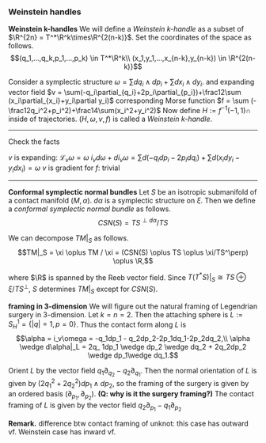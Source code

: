 ### Weinstein handles

**Weinstein k-handles**
We will define a *Weinstein k-handle* as a subset of $\R^{2n} = T^*\R^k\times\R^{2(n-k)}$. Set the coordinates of the space as follows.
$$(q_1,...,q_k,p_1,...,p_k) \in T^*\R^k\\
(x_1,y_1,...,x_{n-k},y_{n-k}) \in \R^{2(n-k)}$$

Consider a symplectic structure $\omega=\sum dq_i\wedge dp_i + \sum dx_i\wedge dy_i$.
and expanding vector field $v = \sum(-q_i\partial_{q_i}+2p_i\partial_{p_i})+\frac12\sum (x_i\partial_{x_i}+y_i\partial y_i)$
corresponding Morse function $f = \sum (-\frac12q_i^2+p_i^2)+\frac14\sum(x_i^2+y_i^2)$
Now define $H := f^{-1}(-1,1) \cap$ inside of trajectories.
$(H,\omega,v,f)$ is called a *Weinstein k-handle*.

---
Check the facts

$v$ is expanding: $\mathcal{L}_v\omega = \omega$
$i_vd\omega + di_v\omega = \sum d(-q_idp_i-2p_idq_i)+\sum d(x_idy_i-y_idx_i)=\omega$
$v$ is gradient for $f$: trivial

---

**Conformal symplectic normal bundles**
Let $S$ be an isotropic submanifold of a contact manifold $(M,\alpha)$. $d\alpha$ is a symplectic structure on $\xi$. Then we define a *conformal symplectic normal bundle* as follows.
$$CSN(S) = TS^{\perp d\alpha}/TS$$

We can decompose $TM|_S$ as follows.
$$TM|_S = \xi \oplus TM / \xi = (CSN(S) \oplus TS \oplus \xi/TS^\perp) \oplus \R,$$

where $\R$ is spanned by the Reeb vector field.
Since $T(T^*S)|_S \cong TS \oplus \xi/TS^\perp$, $S$ determines $TM|_S$ except for $CSN(S)$.

**framing in 3-dimension**
We will figure out the natural framing of Legendrian surgery in 3-dimension. Let $k=n=2$.  Then the attaching sphere is $L := S^1_H = \{|q|=1,p=0\}$. Thus the contact form along $L$ is  
$$\alpha = i_v\omega = -q_1dp_1 - q_2dp_2-2p_1dq_1-2p_2dq_2,\\
\alpha \wedge d\alpha|_L = 2q_ 1dp_1 \wedge dp_2 \wedge dq_2 + 2q_2dp_2 \wedge dp_1\wedge dq_1.$$

Orient $L$ by the vector field $q_1 \partial_{q_2} - q_2\partial_{q_1}$. Then the normal orientation of $L$ is given by $(2q_1^2+2q_2^2)dp_1 \wedge dp_2$, so the framing of the surgery is given by an ordered basis $(\partial_{p_1}, \partial_{p_2})$. **(Q: why is it the surgery framing?)**
The contact framing of $L$ is given by the vector field $q_2\partial_{p_1} -q_1\partial_{p_2}$


**Remark.** difference btw contact framing of unknot: this case has outward vf. Weinstein case has inward vf. 
<!--stackedit_data:
eyJoaXN0b3J5IjpbOTM1MDQyNTg2LC0xNDMwNDMyNTU3LC0yMT
AyNzgyMDYzLC0xNTIwMzE3NDAsLTY2NTE5NzgxNiw3OTgzMjYw
NzYsLTEyNzAxOTYyNDcsMTk1OTYwOTU3OSw4NTgwNTU3MzUsLT
E2NDQyMzQ3NDIsMzA2OTA4NTk3LC04OTkxODY3NywxODc3NzI0
NDcyLDUyMTk3NjMxOSwyMDM2NTU5NywxMTI5NDEzNDI3LC0yMT
Q0MDM4MDY0LC0xNDIwNTIxMjE2XX0=
-->